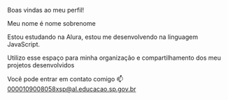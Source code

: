 Boas vindas ao meu perfil!

Meu nome é nome sobrenome

Estou estudando na Alura,
estou me desenvolvendo na linguagem JavaScript.

Utilizo esse espaço para minha organização e compartilhamento dos meu projetos desenvolvidos

Você pode entrar em contato comigo 📫
0000109008058xsp@al.educacao.sp.gov.br
